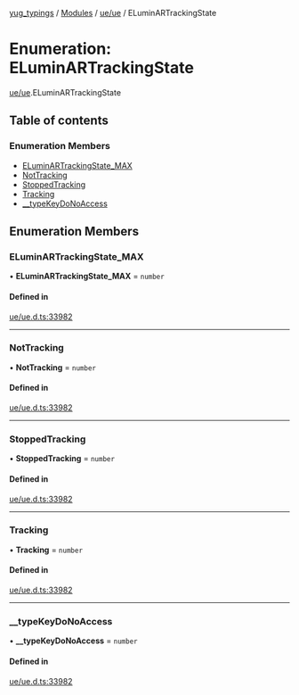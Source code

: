 [yug_typings](../README.md) / [Modules](../modules.md) / [ue/ue](../modules/ue_ue.md) / ELuminARTrackingState

# Enumeration: ELuminARTrackingState

[ue/ue](../modules/ue_ue.md).ELuminARTrackingState

## Table of contents

### Enumeration Members

- [ELuminARTrackingState\_MAX](ue_ue.ELuminARTrackingState.md#eluminartrackingstate_max)
- [NotTracking](ue_ue.ELuminARTrackingState.md#nottracking)
- [StoppedTracking](ue_ue.ELuminARTrackingState.md#stoppedtracking)
- [Tracking](ue_ue.ELuminARTrackingState.md#tracking)
- [\_\_typeKeyDoNoAccess](ue_ue.ELuminARTrackingState.md#__typekeydonoaccess)

## Enumeration Members

### ELuminARTrackingState\_MAX

• **ELuminARTrackingState\_MAX** = `number`

#### Defined in

[ue/ue.d.ts:33982](https://github.com/YugMetaverse/yug_typings/blob/b7d9b19/ue/ue.d.ts#L33982)

___

### NotTracking

• **NotTracking** = `number`

#### Defined in

[ue/ue.d.ts:33982](https://github.com/YugMetaverse/yug_typings/blob/b7d9b19/ue/ue.d.ts#L33982)

___

### StoppedTracking

• **StoppedTracking** = `number`

#### Defined in

[ue/ue.d.ts:33982](https://github.com/YugMetaverse/yug_typings/blob/b7d9b19/ue/ue.d.ts#L33982)

___

### Tracking

• **Tracking** = `number`

#### Defined in

[ue/ue.d.ts:33982](https://github.com/YugMetaverse/yug_typings/blob/b7d9b19/ue/ue.d.ts#L33982)

___

### \_\_typeKeyDoNoAccess

• **\_\_typeKeyDoNoAccess** = `number`

#### Defined in

[ue/ue.d.ts:33982](https://github.com/YugMetaverse/yug_typings/blob/b7d9b19/ue/ue.d.ts#L33982)
